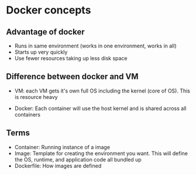 # Docker concepts  

## Advantage of docker

* Runs in same environment (works in one environment, works in all)
* Starts up very quickly
* Use fewer resources taking up less disk space

## Difference between docker and VM

* VM: each VM gets it's own full OS including the kernel (core of OS).
This is resource heavy

* Docker: Each container will use the host kernel and is shared across all 
containers


## Terms

* Container: Running instance of a image
* Image: Template for creating the environment you want. This will define the
OS, runtime, and application code all bundled up
* Dockerfile: How images are defined

